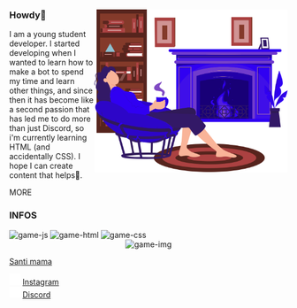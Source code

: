 <!DOCTYPE html>
<html lang="pt-BR">

<head>
    <!-- CSS Files -->
    <link rel="stylesheet" href="assets/css/bootstrap.min.css">
    <link rel="stylesheet" href="assets/css/style.css">
</head>

<body id="darkmode" class="scrollbar-destiny onloading index3"> 
    <!-- PRELOADER START -->
    <!-- <div class="loader_screen preloader" id="preloader">
        <div class="loader loader-box">
            <!-- <svg viewBox="0 0 80 80">
                <rect x="4" y="4" width="64" height="64"></rect>
            </svg> -->
            <!-- <div class="loader-spinner"></div>
        </div>
    </div> -->
    <!-- PRELOADER END -->   
    <!-- BANNER AREA START -->
    <section id="banner">
        <div class="backtotop">
            <a href="#banner"><i class="fa fa-angle-up" aria-hidden="true"></i></a>
        </div>
        <div class="banner-arrow">
            <i class="fa fa-angle-left arrow-al" aria-hidden="true"></i>
            <i class="fa fa-angle-right arrow-ar" aria-hidden="true"></i>
        </div>
        <div class="container zindex">
        <img class="banner-img" src='assets/images/lazer.svg' min-width='350' width='350px' align='right'>
            <div class="row">
                <div class="col-lg-7 banner-txt">
                    <div class="banner-main">
                        <div class="banner-item">
                            <div class="banner-title">
                                <h3>Howdy👋</h3>
                            </div>
                            <p class="col-md-10 mb-3">
                                <span>
                                I am a young student developer. I started developing when I wanted to learn how to make a bot to spend my time and learn other things, and since then it has become like a second passion that has led me to do more than just Discord, so i'm currently learning HTML (and accidentally CSS). I hope I can create content that helps🙂.
                                </span>
                            </p>
                        </div>
                    </div>
                </div>
            </div>
        </div>    
    </section>
    <!-- BANNER AREA END -->    
    <!-- GAMES AREA START -->
    <section id="games">
        <div class="container game-line">
            <div class="gl-one gl"></div>
            <div class="gl-two gl"></div>
            <div class="row game-pa">
                <div class="col-lg-4 col-md-11 tab-m-auto" data-aos="fade-right">
                    <div class="game-box">
                        <span>MORE</span>
                        <h3>INFOS</h3>
                        <div class="game-box badges">
                            <img src='https://img.shields.io/badge/javascript-yellow?style=for-the-badge&logo=javascript&logoColor=white' alt='game-js'>
                            <img src='https://img.shields.io/badge/html-orange?style=for-the-badge&logo=html5&logoColor=white' alt='game-html'>
                            <img src='https://img.shields.io/badge/css-blue?style=for-the-badge&logo=css3&logoColor=white' alt='game-css'>
                        </div>
                        <!-- <p>Conheça nossos servidores em plataformas<br>multijogadores.</p> -->
                    </div>
                </div>
                <div class="col-lg-8" data-aos="fade-up">
                    <div class="game-main">
                        <div class="col-lg-4 game-item text-center mb-5">
                            <div class="game-img">
                                <center><img src="https://lanyard.cnrad.dev/api/749789188378984591" alt="game-img" class="img-fluid"></center>
                                <div class="lightbox-overlay">
                                    <a href="#" target="_blank">
                                        <p class="destiny-text">Santi mama</p>
                                    </a>
                                </div>
                            </div>
                        </div>
                    </div>
                    <span class="arrow-next next ti-angle-right"></span>
                </div>                
            </div>
        </div>
    </section>
    <!-- GAMES AREA END -->
    <!-- COPY_RIGHT AREA START -->
    <section id="copy_right">
        <div class="container">
            <div class="row">
                <div class="col-lg-12">
                    <div class="row">
                        <div class="col-lg-6 col-sm-7 copy-right-txt">
                            <p><i class="fa fa-registered" aria-hidden="true"></i>
                            <img src='assets/images/instagram.png' width=20px>
                            <a href='https://instagram.com/juhalvs_'>Instagram</a>
                            <br>          
                            <img src='assets/images/discord.png' width=20px>
                            <a href='https://instagram.com/juhalvs_'>Discord</a>
                            </p>
                        </div>
                    </div>
                </div>
            </div>
        </div>
    </section>
    <!-- COPY_RIGHT AREA END -->
</body>

</html>
